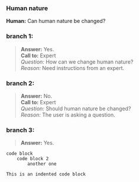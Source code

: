 ### Human nature
**Human:** Can human nature be changed?
### branch 1:
>**Answer:** Yes.</br>
**Call to:** Expert</br>
_Question:_ How can we change human nature?</br>
_Reason:_ Need instructions from an expert.
### branch 2:
>**Answer:** No.<br>
**Call to:** Expert<br>
_Question:_ Should human nature be changed?<br>
_Reason:_ The user is asking a question.<br>
### branch 3:
>**Answer:** Yes.<br>
```
code block
    code block 2
        another one
```
    This is an indented code block
